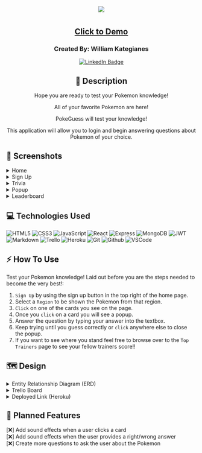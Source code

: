 <div align="center">
<img src="https://user-images.githubusercontent.com/31415907/229662455-81f0d0ce-9330-4c80-8239-180fbd21e118.png">
</div>

#

<div align="center">

## <a href="https://poke-guess-trivia.herokuapp.com/">Click to Demo</a>

### Created By: William Kategianes
[![LinkedIn Badge](https://img.shields.io/badge/-@wKategianes-blue?style=flat&logo=Linkedin&logoColor=black)](https://www.linkedin.com/in/wkategianes/)

## :pencil: Description

<p>Hope you are ready to test your Pokemon knowledge!</p>
<p>All of your favorite Pokemon are here!</p>
<p>PokeGuess will test your knowledge!</p>
<p>This application will allow you to login and begin answering questions about Pokemon of your choice.</p>

</div>

 <div id="document" align="left">
  
  ## :camera_flash: Screenshots
  
  <details><summary>Home</summary><img src="https://user-images.githubusercontent.com/31415907/229678046-b23de7fe-79dc-4d22-9493-f26e2cb02a82.png"></img></details>

  <details><summary>Sign Up</summary><img src="https://user-images.githubusercontent.com/31415907/229678115-ae321e5c-d0df-40b8-bcbf-676cbf30cc48.png"></img></details>

  <details><summary>Trivia</summary><img src="https://user-images.githubusercontent.com/31415907/229678172-0ff6dad8-8dae-4887-8a98-6e755c3897a9.png"></img></details>

  <details><summary>Popup</summary><img src="https://user-images.githubusercontent.com/31415907/229678301-4e6e584d-a291-4272-a6e6-4dbbdd6662f4.png"></img></details>

  <details><summary>Leaderboard</summary><img src="https://user-images.githubusercontent.com/31415907/229678371-619ce8d9-b503-44d6-9915-769a346bd82a.png"></img></details>

## :computer: Technologies Used

  ![HTML5](https://img.shields.io/badge/-HTML5-05122A?style=flat&logo=html5)
    ![CSS3](https://img.shields.io/badge/-CSS-05122A?style=flat&logo=css3)
      ![JavaScript](https://img.shields.io/badge/-JavaScript-05122A?style=flat&logo=javascript)
        ![React](https://img.shields.io/badge/-React-05122A?style=flat&logo=react)
          ![Express](https://img.shields.io/badge/-Express-05122A?style=flat&logo=express)
            ![MongoDB](https://img.shields.io/badge/-MongoDB-05122A?style=flat&logo=mongodb)
              ![JWT](https://img.shields.io/badge/-JSON_Web_Tokens-05122A?style=flat&logo=jsonwebtokens)
               ![Markdown](https://img.shields.io/badge/-Markdown-05122A?style=flat&logo=markdown)
                 ![Trello](https://img.shields.io/badge/-Trello-05122A?style=flat&logo=trello)
                  ![Heroku](https://img.shields.io/badge/-Heroku-05122A?style=flat&logo=heroku)
                    ![Git](https://img.shields.io/badge/-Git-05122A?style=flat&logo=git)
                      ![Github](https://img.shields.io/badge/-GitHub-05122A?style=flat&logo=github)
                        ![VSCode](https://img.shields.io/badge/-VS_Code-05122A?style=flat&logo=visualstudio)


## :zap: How To Use

Test your Pokemon knowledge! 
Laid out before you are the steps needed to become the very best!:

1. `Sign Up` by using the sign up button in the top right of the home page.
2. Select a `Region` to be shown the Pokemon from that region.
3. `Click` on one of the cards you see on the page.
4. Once you `click` on a card you will see a popup.
5. Answer the question by typing your answer into the textbox.
6. Keep trying until you guess correctly or `click` anywhere else to close the popup.
7. If you want to see where you stand feel free to browse over to the `Top Trainers` page to see your fellow trainers score!!

## :world_map: Design

<details closed>
  <summary> Entity Relationship Diagram (ERD) </summary>
  <a href="https://trello.com/1/cards/641cce08d5654e26203b7f7a/attachments/641cce0dcd73c394b1b02aa5/previews/641cce0ecd73c394b1b02ab4/download/ERD.png"
    > ERD</a>
</details>

<details closed>
  <summary> Trello Board </summary>
  <a href="https://trello.com/b/NaaYoJ4l/pokeguess"
    > Trello</a>
</details>

<details closed>
  <summary> Deployed Link (Heroku) </summary>
  <a href="Heroku"
    > https://poke-guess-trivia.herokuapp.com/</a>
</details>

## :rotating_light: Planned Features

[:x:] Add sound effects when a user clicks a card<br>
[:x:] Add sound effects when the user provides a right/wrong answer<br>
[:x:] Create more questions to ask the user about the Pokemon<br>
